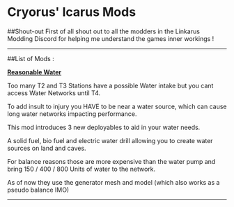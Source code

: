 # Cryorus' Icarus Mods

##Shout-out
First of all shout out to all the modders in the Linkarus Modding Discord for helping me understand the games inner workings ! 

---
##List of Mods : 

[**Reasonable Water**]( https://shorturl.at/hntX7 )

Too many T2 and T3 Stations have a possible Water intake but you cant access Water Networks until T4.


To add insult to injury you HAVE to be near a water source, which can cause long water networks impacting performance. 

This mod introduces 3 new deployables to aid in your water needs. 

A solid fuel, bio fuel and electric water drill allowing you to create water sources on land and caves.

For balance reasons those are more expensive than the water pump and bring 150 / 400 / 800 Units of water to the network.

As of now they use the generator mesh and model (which also works as a pseudo balance IMO)

---
